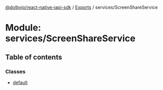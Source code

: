 [@dolbyio/react-native-iapi-sdk](../README.md) / [Exports](../modules.md) / services/ScreenShareService

# Module: services/ScreenShareService

## Table of contents

### Classes

- [default](../classes/services_ScreenShareService.default.md)

